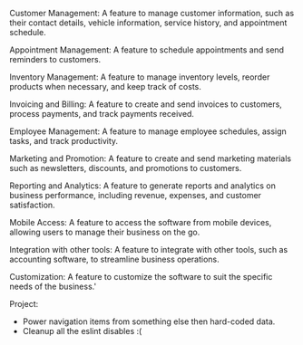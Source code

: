 Customer Management: A feature to manage customer information, such as their contact details, vehicle information, service history, and appointment schedule.

Appointment Management: A feature to schedule appointments and send reminders to customers.

Inventory Management: A feature to manage inventory levels, reorder products when necessary, and keep track of costs.

Invoicing and Billing: A feature to create and send invoices to customers, process payments, and track payments received.

Employee Management: A feature to manage employee schedules, assign tasks, and track productivity.

Marketing and Promotion: A feature to create and send marketing materials such as newsletters, discounts, and promotions to customers.

Reporting and Analytics: A feature to generate reports and analytics on business performance, including revenue, expenses, and customer satisfaction.

Mobile Access: A feature to access the software from mobile devices, allowing users to manage their business on the go.

Integration with other tools: A feature to integrate with other tools, such as accounting software, to streamline business operations.

Customization: A feature to customize the software to suit the specific needs of the business.'



Project:
- Power navigation items from something else then hard-coded data.
- Cleanup all the eslint disables :(
    